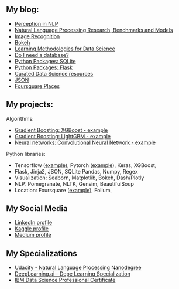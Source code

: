 ## My blog:
* [Perception in NLP](https://medium.com/@tmmtt/perception-in-nlp-822cb157ee0f)
* [Natural Language Processing Research, Benchmarks and Models](https://medium.com/@tmmtt/natural-language-processing-nlp-dc2c1d8d4110)
* [Image Recognition](https://medium.com/@tmmtt/what-makes-an-image-recognizer-acf53feb707c)
* [Bokeh](https://medium.com/@tmmtt/bokeh-bf196884396a)
* [Learning Methodologies for Data Science](https://medium.com/@tmmtt/learning-methodologies-for-data-science-b6094fe7ddc9)
* [Do I need a database?](https://medium.com/@tmmtt/do-i-need-a-database-f74c936bcc76)
* [Python Packages: SQLite](https://medium.com/@tmmtt/sqlite-77c9f6efb2e8)
* [Python Packages: Flask](https://medium.com/@tmmtt/python-packages-flask-e315ebe3c38e)
* [Curated Data Science resources](https://medium.com/@tmmtt/curated-data-science-resources-c12476de006f)
* [JSON](https://medium.com/@tmmtt/python-packages-json-c70a07fd6eb5)
* [Foursquare Places](https://medium.com/@tmmtt/python-packages-foursquare-places-2dbbf370dd4c)


## My projects:
Algorithms:
* [Gradient Boosting: XGBoost - example](https://www.kaggle.com/tmkggl/santander-customer-transaction-prediction-xgboost)
* [Gradient Boosting: LightGBM - example](https://www.kaggle.com/tmkggl/lightgbm-model-crossvalidation)
* [Neural networks: Convolutional Neural Network - example](https://www.kaggle.com/tmkggl/tensorflow-cnn-digit-recognizer)


Python libraries:
* Tensorflow ([example](https://www.kaggle.com/tmkggl/tensorflow-cnn-hand-digit-recognizer)), Pytorch ([example](https://www.kaggle.com/tmkggl/pytorch-cnn-digit-recognizer)), Keras, XGBoost, 
* Flask, Jinja2, JSON, SQLite Pandas, Numpy, Regex
* Visualization: Seaborn, Matplotlib, Bokeh, Dash/Plotly
* NLP: Pomegranate, NLTK, Gensim, BeautifulSoup
* Location: Foursquare ([example](https://github.com/tmgthb/Foursquare-location-data-app)), Folium,


## My Social Media
* [LinkedIn profile](https://www.linkedin.com/in/teemumaatta/)
* [Kaggle profile](https://www.kaggle.com/tmkggl)
* [Medium profile](https://medium.com/@tmmtt)


## My Specializations
* [Udacity - Natural Language Processing Nanodegree](https://github.com/tmgthb/NLP-Nanodegree-Udacity-)
* [DeepLearning.ai - Depe Learning Specialization](https://www.coursera.org/specializations/deep-learning)
* [IBM Data Science Professional Certificate](https://www.coursera.org/professional-certificates/ibm-data-science)
